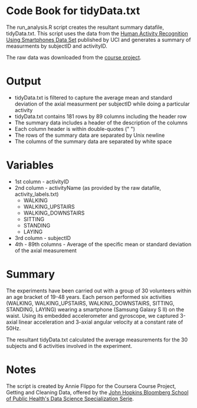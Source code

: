 # Code Book for tidyData.txt

The run_analysis.R script creates the resultant summary datafile, tidyData.txt. This script uses the data from the [Human Activity Recognition Using Smartphones Data Set](http://archive.ics.uci.edu/ml/datasets/Human+Activity+Recognition+Using+Smartphones) published by UCI and generates a summary of measurments by subjectID and activityID. 

The raw data was downloaded from the [course project](https://d396qusza40orc.cloudfront.net/getdata%2Fprojectfiles%2FUCI%20HAR%20Dataset.zip).

# Output
* tidyData.txt is filtered to capture the average mean and standard deviation of the axial measurment per subjectID while doing a particular activity
* tidyData.txt contains 181 rows by 89 columns including the header row
* The summary data includes a header of the description of the columns
* Each column header is within double-quotes (" ")
* The rows of the summary data are separated by Unix newline 
* The columns of the summary data are separated by white space

# Variables
* 1st column - activityID
* 2nd column - activityName (as provided by the raw datafile, activity_labels.txt)
    - WALKING
    - WALKING_UPSTAIRS
    - WALKING_DOWNSTAIRS
    - SITTING
    - STANDING
    - LAYING
* 3rd column - subjectID
* 4th - 89th columns - Average of the specific mean or standard deviation of the axial measurement

# Summary
The experiments have been carried out with a group of 30 volunteers within an age bracket of 19-48 years. Each person performed six activities (WALKING, WALKING_UPSTAIRS, WALKING_DOWNSTAIRS, SITTING, STANDING, LAYING) wearing a smartphone (Samsung Galaxy S II) on the waist. Using its embedded accelerometer and gyroscope, we captured 3-axial linear acceleration and 3-axial angular velocity at a constant rate of 50Hz. 

The resultant tidyData.txt calculated the average measurements for the 30 subjects and 6 activities involved in the experiment. 

# Notes
The script is created by Annie Flippo for the Coursera Course Project, Getting and Cleaning Data, offered by the [John Hopkins Bloomberg School of Public Health's Data Science Specialization Serie](https://www.coursera.org/course/getdata).
